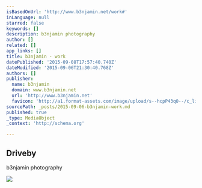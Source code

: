 ```yaml
---
isBasedOnUrl: 'http://www.b3njamin.net/work#'
inLanguage: null
starred: false
keywords: []
description: b3njamin photography
author: []
related: []
app_links: []
title: b3njamin - work
datePublished: '2015-09-08T17:57:40.740Z'
dateModified: '2015-09-06T21:30:40.768Z'
authors: []
publisher:
  name: b3njamin
  domain: www.b3njamin.net
  url: 'http://www.b3njamin.net'
  favicon: 'http://a1.format-assets.com/image/upload/s--hcpP43qO--/c_limit,g_center,h_16,w_16/a_auto,fl_keep_iptc.progressive,q_95/325191-15053501-b3njamin_card.ico'
sourcePath: _posts/2015-09-06-b3njamin-work.md
published: true
_type: MediaObject
_context: 'http://schema.org'

---
```

<article style=""><h1>Driveby</h1><p>b3njamin photography</p><img src="http://a3.format-assets.com/image/private/s--VcC1zPAS--/c_limit,g_center,h_1200,w_65535/a_auto,fl_keep_iptc.progressive,q_95/spentay-statueSLOW2_wny0e0.gif" /></article>